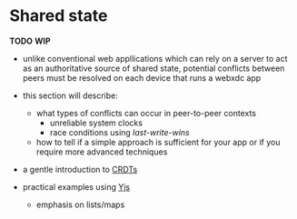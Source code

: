 # Shared state

**TODO** **WIP**

* unlike conventional web appllications which can rely on a server to act as an authoritative source of shared state, potential conflicts between peers must be resolved on each device that runs a webxdc app

* this section will describe:
  * what types of conflicts can occur in peer-to-peer contexts
    * unreliable system clocks
    * race conditions using _last-write-wins_
  * how to tell if a simple approach is sufficient for your app or if you require more advanced techniques

* a gentle introduction to [CRDTs](https://en.wikipedia.org/wiki/Conflict-free_replicated_data_type)

* practical examples using [Yjs](https://github.com/yjs/yjs/)
  * emphasis on lists/maps

